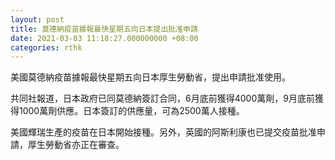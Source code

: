 ```yaml
---
layout: post
title: 莫德納疫苗據報最快星期五向日本提出批准申請
date: 2021-03-03 11:18:27.000000000 +08:00
categories: rthk
---
```


美國莫德納疫苗據報最快星期五向日本厚生勞動省，提出申請批准使用。

共同社報道，日本政府已同莫德納簽訂合同，6月底前獲得4000萬劑，9月底前獲得1000萬劑供應。日本簽訂的供應量，可為2500萬人接種。

美國輝瑞生產的疫苗在日本開始接種。另外，英國的阿斯利康也已提交疫苗批准申請，厚生勞動省亦正在審查。
